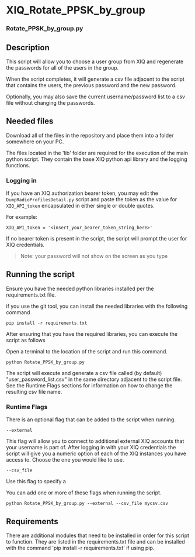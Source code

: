 # XIQ_Rotate_PPSK_by_group
### Rotate_PPSK_by_group.py
## Description
This script will allow you to choose a user group from XIQ and regenerate the passwords for all of the users in the group.

When the script completes, it will generate a csv file adjacent to the script that contains the users, the previous password and the new password.

Optionally, you may also save the current username/password list to a csv file without changing the passwords.


## Needed files
Download all of the files in the repository and place them into a folder somewhere on your PC.

The files located in the 'lib' folder are required for the execution of the main python script.  They contain the base XIQ python api library and the logging functions.


### Logging in

If you have an XIQ authorization bearer token, you may edit the `DumpRadioProfilesDetail.py` script and paste the token as the value for `XIQ_API_token` encapsulated in either single or double quotes.

For example:
```commandline
XIQ_API_token = '<insert_your_bearer_token_string_here>'
```

If no bearer token is present in the script, the script will prompt the user for XIQ credentials.
>Note: your password will not show on the screen as you type

## Running the script

Ensure you have the needed python libraries installed per the requirements.txt file.

if you use the git tool, you can install the needed libraries with the following command
```commandline
pip install -r requirements.txt
```

After ensuring that you have the required libraries, you can execute the script as follows

Open a terminal to the location of the script and run this command.
```
python Rotate_PPSK_by_group.py
```

The script will execute and generate a csv file called (by default) "user_password_list.csv" in the same directory adjacent to the script file.  See the Runtime Flags sections for information on how to change the resulting csv file name.

### Runtime Flags
There is an optional flag that can be added to the script when running.
```
--external
```
This flag will allow you to connect to additional external XIQ accounts that your username is part of. After logging in with your XIQ credentials the script will give you a numeric option of each of the XIQ instances you have access to. Choose the one you would like to use.
```
--csv_file
```
Use this flag to specify a 

You can add one or more of these flags when running the script.
```
python Rotate_PPSK_by_group.py --external --csv_file mycsv.csv
```
## Requirements
There are additional modules that need to be installed in order for this script to function. They are listed in the requirements.txt file and can be installed with the command 'pip install -r requirements.txt' if using pip.